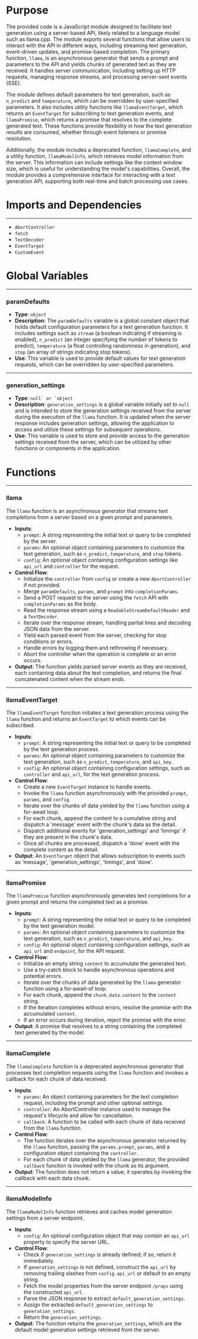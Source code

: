 # Purpose
The provided code is a JavaScript module designed to facilitate text generation using a server-based API, likely related to a language model such as llama.cpp. The module exports several functions that allow users to interact with the API in different ways, including streaming text generation, event-driven updates, and promise-based completion. The primary function, `llama`, is an asynchronous generator that sends a prompt and parameters to the API and yields chunks of generated text as they are received. It handles server communication, including setting up HTTP requests, managing response streams, and processing server-sent events (SSE).

The module defines default parameters for text generation, such as `n_predict` and `temperature`, which can be overridden by user-specified parameters. It also includes utility functions like `llamaEventTarget`, which returns an `EventTarget` for subscribing to text generation events, and `llamaPromise`, which returns a promise that resolves to the complete generated text. These functions provide flexibility in how the text generation results are consumed, whether through event listeners or promise resolution.

Additionally, the module includes a deprecated function, `llamaComplete`, and a utility function, `llamaModelInfo`, which retrieves model information from the server. This information can include settings like the context window size, which is useful for understanding the model's capabilities. Overall, the module provides a comprehensive interface for interacting with a text generation API, supporting both real-time and batch processing use cases.
# Imports and Dependencies

---
- `AbortController`
- `fetch`
- `TextDecoder`
- `EventTarget`
- `CustomEvent`


# Global Variables

---
### paramDefaults
- **Type**: `object`
- **Description**: The `paramDefaults` variable is a global constant object that holds default configuration parameters for a text generation function. It includes settings such as `stream` (a boolean indicating if streaming is enabled), `n_predict` (an integer specifying the number of tokens to predict), `temperature` (a float controlling randomness in generation), and `stop` (an array of strings indicating stop tokens).
- **Use**: This variable is used to provide default values for text generation requests, which can be overridden by user-specified parameters.


---
### generation\_settings
- **Type**: ``null` or `object``
- **Description**: `generation_settings` is a global variable initially set to `null` and is intended to store the generation settings received from the server during the execution of the `llama` function. It is updated when the server response includes generation settings, allowing the application to access and utilize these settings for subsequent operations.
- **Use**: This variable is used to store and provide access to the generation settings received from the server, which can be utilized by other functions or components in the application.


# Functions

---
### llama
The `llama` function is an asynchronous generator that streams text completions from a server based on a given prompt and parameters.
- **Inputs**:
    - `prompt`: A string representing the initial text or query to be completed by the server.
    - `params`: An optional object containing parameters to customize the text generation, such as `n_predict`, `temperature`, and `stop` tokens.
    - `config`: An optional object containing configuration settings like `api_url` and `controller` for the request.
- **Control Flow**:
    - Initialize the `controller` from `config` or create a new `AbortController` if not provided.
    - Merge `paramDefaults`, `params`, and `prompt` into `completionParams`.
    - Send a POST request to the server using the `fetch` API with `completionParams` as the body.
    - Read the response stream using a `ReadableStreamDefaultReader` and a `TextDecoder`.
    - Iterate over the response stream, handling partial lines and decoding JSON data from the server.
    - Yield each parsed event from the server, checking for stop conditions or errors.
    - Handle errors by logging them and rethrowing if necessary.
    - Abort the controller when the operation is complete or an error occurs.
- **Output**: The function yields parsed server events as they are received, each containing data about the text completion, and returns the final concatenated content when the stream ends.


---
### llamaEventTarget
The `llamaEventTarget` function initiates a text generation process using the `llama` function and returns an `EventTarget` to which events can be subscribed.
- **Inputs**:
    - `prompt`: A string representing the initial text or query to be completed by the text generation process.
    - `params`: An optional object containing parameters to customize the text generation, such as `n_predict`, `temperature`, and `api_key`.
    - `config`: An optional object containing configuration settings, such as `controller` and `api_url`, for the text generation process.
- **Control Flow**:
    - Create a new `EventTarget` instance to handle events.
    - Invoke the `llama` function asynchronously with the provided `prompt`, `params`, and `config`.
    - Iterate over the chunks of data yielded by the `llama` function using a for-await loop.
    - For each chunk, append the content to a cumulative string and dispatch a 'message' event with the chunk's data as the detail.
    - Dispatch additional events for 'generation_settings' and 'timings' if they are present in the chunk's data.
    - Once all chunks are processed, dispatch a 'done' event with the complete content as the detail.
- **Output**: An `EventTarget` object that allows subscription to events such as 'message', 'generation_settings', 'timings', and 'done'.


---
### llamaPromise
The `llamaPromise` function asynchronously generates text completions for a given prompt and returns the completed text as a promise.
- **Inputs**:
    - `prompt`: A string representing the initial text or query to be completed by the text generation model.
    - `params`: An optional object containing parameters to customize the text generation, such as `n_predict`, `temperature`, and `api_key`.
    - `config`: An optional object containing configuration settings, such as `api_url` and `endpoint`, for the API request.
- **Control Flow**:
    - Initialize an empty string `content` to accumulate the generated text.
    - Use a try-catch block to handle asynchronous operations and potential errors.
    - Iterate over the chunks of data generated by the `llama` generator function using a for-await-of loop.
    - For each chunk, append the `chunk.data.content` to the `content` string.
    - If the iteration completes without errors, resolve the promise with the accumulated `content`.
    - If an error occurs during iteration, reject the promise with the error.
- **Output**: A promise that resolves to a string containing the completed text generated by the model.


---
### llamaComplete
The `llamaComplete` function is a deprecated asynchronous generator that processes text completion requests using the `llama` function and invokes a callback for each chunk of data received.
- **Inputs**:
    - `params`: An object containing parameters for the text completion request, including the prompt and other optional settings.
    - `controller`: An AbortController instance used to manage the request's lifecycle and allow for cancellation.
    - `callback`: A function to be called with each chunk of data received from the `llama` function.
- **Control Flow**:
    - The function iterates over the asynchronous generator returned by the `llama` function, passing the `params.prompt`, `params`, and a configuration object containing the `controller`.
    - For each chunk of data yielded by the `llama` generator, the provided `callback` function is invoked with the chunk as its argument.
- **Output**: The function does not return a value; it operates by invoking the callback with each data chunk.


---
### llamaModelInfo
The `llamaModelInfo` function retrieves and caches model generation settings from a server endpoint.
- **Inputs**:
    - `config`: An optional configuration object that may contain an `api_url` property to specify the server URL.
- **Control Flow**:
    - Check if `generation_settings` is already defined; if so, return it immediately.
    - If `generation_settings` is not defined, construct the `api_url` by removing trailing slashes from `config.api_url` or default to an empty string.
    - Fetch the model properties from the server endpoint `/props` using the constructed `api_url`.
    - Parse the JSON response to extract `default_generation_settings`.
    - Assign the extracted `default_generation_settings` to `generation_settings`.
    - Return the `generation_settings`.
- **Output**: The function returns the `generation_settings`, which are the default model generation settings retrieved from the server.


